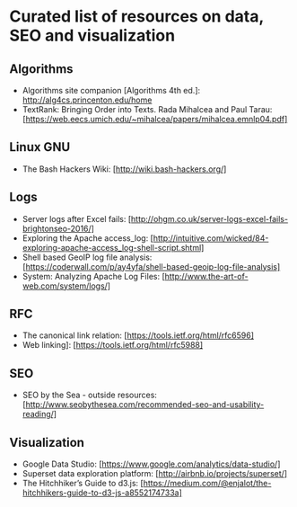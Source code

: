# Curated list of resources on data, SEO and visualization

## Algorithms
* Algorithms site companion [Algorithms 4th ed.]: http://alg4cs.princenton.edu/home
* TextRank: Bringing Order into Texts. Rada Mihalcea and Paul Tarau: [https://web.eecs.umich.edu/~mihalcea/papers/mihalcea.emnlp04.pdf]

## Linux GNU
* The Bash Hackers Wiki: [http://wiki.bash-hackers.org/]

## Logs
* Server logs after Excel fails: [http://ohgm.co.uk/server-logs-excel-fails-brightonseo-2016/]
* Exploring the Apache access_log: [http://intuitive.com/wicked/84-exploring-apache-access_log-shell-script.shtml]
* Shell based GeoIP log file analysis: [https://coderwall.com/p/ay4yfa/shell-based-geoip-log-file-analysis]
* System: Analyzing Apache Log Files: [http://www.the-art-of-web.com/system/logs/]

## RFC 
* The canonical link relation: [https://tools.ietf.org/html/rfc6596]
* Web linking]: [https://tools.ietf.org/html/rfc5988]

## SEO
* SEO by the Sea - outside resources: [http://www.seobythesea.com/recommended-seo-and-usability-reading/]

## Visualization
* Google Data Studio: [https://www.google.com/analytics/data-studio/]
* Superset data exploration platform: [http://airbnb.io/projects/superset/]
* The Hitchhiker’s Guide to d3.js: [https://medium.com/@enjalot/the-hitchhikers-guide-to-d3-js-a8552174733a]

